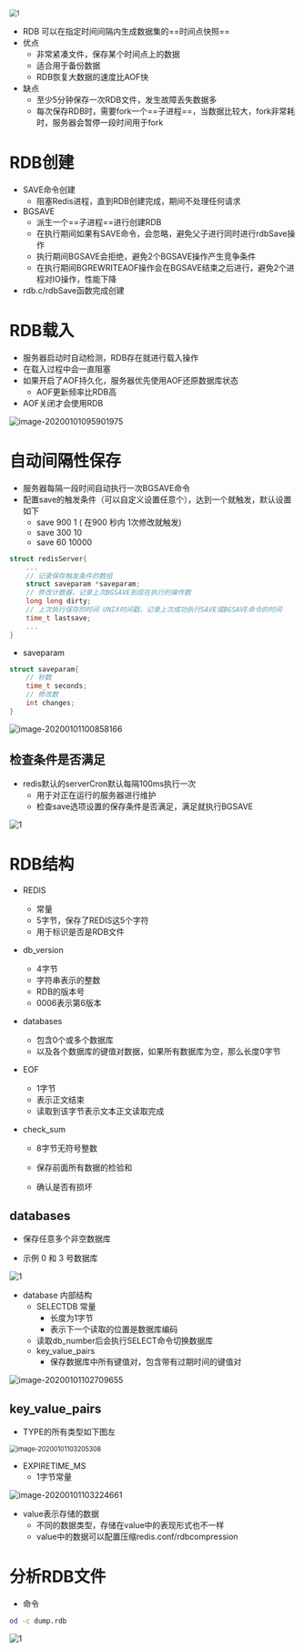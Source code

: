 <img src="img/58.png" alt="1" style="zoom:80%;" />

- RDB 可以在指定时间间隔内生成数据集的==时间点快照==
- 优点
  - 非常紧凑文件，保存某个时间点上的数据
  - 适合用于备份数据
  - RDB恢复大数据的速度比AOF快
- 缺点
  - 至少5分钟保存一次RDB文件，发生故障丢失数据多
  - 每次保存RDB时，需要fork一个==子进程==，当数据比较大，fork非常耗时，服务器会暂停一段时间用于fork



# RDB创建

- SAVE命令创建
  - 阻塞Redis进程，直到RDB创建完成，期间不处理任何请求
- BGSAVE
  - 派生一个==子进程==进行创建RDB
  - 在执行期间如果有SAVE命令，会忽略，避免父子进行同时进行rdbSave操作
  - 执行期间BGSAVE会拒绝，避免2个BGSAVE操作产生竞争条件
  - 在执行期间BGREWRITEAOF操作会在BGSAVE结束之后进行，避免2个进程对IO操作，性能下降
- rdb.c/rdbSave函数完成创建



# RDB载入

- 服务器启动时自动检测，RDB存在就进行载入操作
- 在载入过程中会一直阻塞
- 如果开启了AOF持久化，服务器优先使用AOF还原数据库状态
  - AOF更新频率比RDB高
- AOF关闭才会使用RDB

![image-20200101095901975](img/47.png)



# 自动间隔性保存

- 服务器每隔一段时间自动执行一次BGSAVE命令
- 配置save的触发条件（可以自定义设置任意个），达到一个就触发，默认设置如下
  - save 900 1 ( 在900 秒内 1次修改就触发) 
  - save 300 10
  - save 60 10000

```c
struct redisServer{
    ...
    // 记录保存触发条件的数组
    struct saveparam *saveparam;
    // 修改计数器，记录上次BGSAVE到现在执行的操作数
    long long dirty;
    // 上次执行保存的时间 UNIX时间戳，记录上次成功执行SAVE或BGSAVE命令的时间
    time_t lastsave;
    ...
}
```

- saveparam

```c
struct saveparam{
    // 秒数
    time_t seconds;
    // 修改数
    int changes;
}
```

![image-20200101100858166](img/48.png)

## 检查条件是否满足

- redis默认的serverCron默认每隔100ms执行一次
  - 用于对正在运行的服务器进行维护
  - 检查save选项设置的保存条件是否满足，满足就执行BGSAVE

![1](img/49.png)



# RDB结构

- REDIS

  - 常量
  - 5字节，保存了REDIS这5个字符
  - 用于标识是否是RDB文件

- db_version

  - 4字节
  - 字符串表示的整数
  - RDB的版本号
  - 0006表示第6版本

- databases

  - 包含0个或多个数据库
  - 以及各个数据库的键值对数据，如果所有数据库为空，那么长度0字节

- EOF

  - 1字节
  - 表示正文结束
  - 读取到该字节表示文本正文读取完成

- check_sum

  - 8字节无符号整数

  - 保存前面所有数据的检验和

  - 确认是否有损坏

    

## databases

- 保存任意多个非空数据库

- 示例 0 和 3 号数据库

![1](img/50.png)

- database 内部结构
  - SELECTDB 常量
    - 长度为1字节
    - 表示下一个读取的位置是数据库编码
  - 读取db_number后会执行SELECT命令切换数据库
  - key_value_pairs
    - 保存数据库中所有键值对，包含带有过期时间的键值对

![image-20200101102709655](img/51.png)



## key_value_pairs

- TYPE的所有类型如下图左

<img src="img/52.png" alt="image-20200101103205308" style="zoom:80%;" />

- EXPIRETIME_MS
  - 1字节常量

![image-20200101103224661](img/53.png)

- value表示存储的数据
  - 不同的数据类型，存储在value中的表现形式也不一样
  - value中的数据可以配置压缩redis.conf/rdbcompression





# 分析RDB文件

- 命令

```bash
od -c dump.rdb
```

![1](img/54.png)
